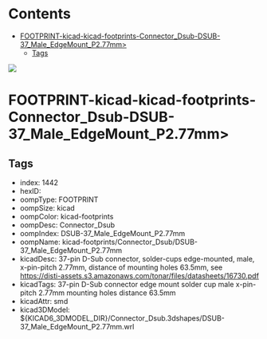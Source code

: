 



Contents
========

* [FOOTPRINT-kicad-kicad-footprints-Connector_Dsub-DSUB-37_Male_EdgeMount_P2.77mm>](#footprint-kicad-kicad-footprints-connector_dsub-dsub-37_male_edgemount_p277mm)
	* [Tags](#tags)
  
![][im]
# FOOTPRINT-kicad-kicad-footprints-Connector_Dsub-DSUB-37_Male_EdgeMount_P2.77mm>

## Tags

- index: 1442
- hexID: 
- oompType: FOOTPRINT
- oompSize: kicad
- oompColor: kicad-footprints
- oompDesc: Connector_Dsub
- oompIndex: DSUB-37_Male_EdgeMount_P2.77mm
- oompName: kicad-footprints/Connector_Dsub/DSUB-37_Male_EdgeMount_P2.77mm
- kicadDesc: 37-pin D-Sub connector, solder-cups edge-mounted, male, x-pin-pitch 2.77mm, distance of mounting holes 63.5mm, see https://disti-assets.s3.amazonaws.com/tonar/files/datasheets/16730.pdf
- kicadTags: 37-pin D-Sub connector edge mount solder cup male x-pin-pitch 2.77mm mounting holes distance 63.5mm
- kicadAttr: smd
- kicad3DModel: ${KICAD6_3DMODEL_DIR}/Connector_Dsub.3dshapes/DSUB-37_Male_EdgeMount_P2.77mm.wrl



[im]: image.png
